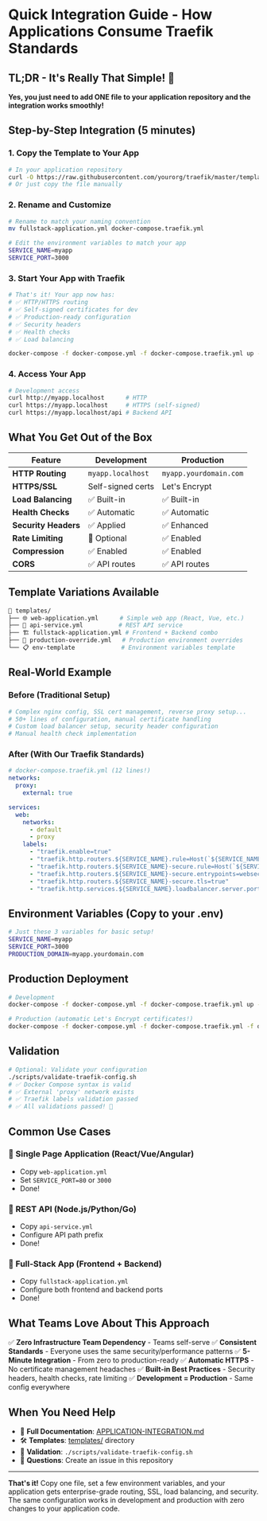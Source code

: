 # Quick Integration Guide - How Applications Consume Traefik Standards

## TL;DR - It's Really That Simple! 🚀

**Yes, you just need to add ONE file to your application repository and the integration works smoothly!**

## Step-by-Step Integration (5 minutes)

### 1. Copy the Template to Your App
```bash
# In your application repository
curl -O https://raw.githubusercontent.com/yourorg/traefik/master/templates/fullstack-application.yml
# Or just copy the file manually
```

### 2. Rename and Customize
```bash
# Rename to match your naming convention
mv fullstack-application.yml docker-compose.traefik.yml

# Edit the environment variables to match your app
SERVICE_NAME=myapp
SERVICE_PORT=3000
```

### 3. Start Your App with Traefik
```bash
# That's it! Your app now has:
# ✅ HTTP/HTTPS routing
# ✅ Self-signed certificates for dev
# ✅ Production-ready configuration
# ✅ Security headers
# ✅ Health checks
# ✅ Load balancing

docker-compose -f docker-compose.yml -f docker-compose.traefik.yml up -d
```

### 4. Access Your App
```bash
# Development access
curl http://myapp.localhost      # HTTP
curl https://myapp.localhost     # HTTPS (self-signed)
curl https://myapp.localhost/api # Backend API
```

## What You Get Out of the Box

| Feature | Development | Production |
|---------|-------------|------------|
| **HTTP Routing** | `myapp.localhost` | `myapp.yourdomain.com` |
| **HTTPS/SSL** | Self-signed certs | Let's Encrypt |
| **Load Balancing** | ✅ Built-in | ✅ Built-in |
| **Health Checks** | ✅ Automatic | ✅ Automatic |
| **Security Headers** | ✅ Applied | ✅ Enhanced |
| **Rate Limiting** | 🔶 Optional | ✅ Enabled |
| **Compression** | ✅ Enabled | ✅ Enabled |
| **CORS** | ✅ API routes | ✅ API routes |

## Template Variations Available

```bash
📁 templates/
├── 🌐 web-application.yml      # Simple web app (React, Vue, etc.)
├── 🔌 api-service.yml          # REST API service
├── 🏗️ fullstack-application.yml # Frontend + Backend combo
├── 🚀 production-override.yml   # Production environment overrides
└── 📋 env-template             # Environment variables template
```

## Real-World Example

### Before (Traditional Setup)
```yaml
# Complex nginx config, SSL cert management, reverse proxy setup...
# 50+ lines of configuration, manual certificate handling
# Custom load balancer setup, security header configuration
# Manual health check implementation
```

### After (With Our Traefik Standards)
```yaml
# docker-compose.traefik.yml (12 lines!)
networks:
  proxy:
    external: true

services:
  web:
    networks:
      - default
      - proxy
    labels:
      - "traefik.enable=true"
      - "traefik.http.routers.${SERVICE_NAME}.rule=Host(`${SERVICE_NAME}.localhost`)"
      - "traefik.http.routers.${SERVICE_NAME}-secure.rule=Host(`${SERVICE_NAME}.localhost`)"
      - "traefik.http.routers.${SERVICE_NAME}-secure.entrypoints=websecure"
      - "traefik.http.routers.${SERVICE_NAME}-secure.tls=true"
      - "traefik.http.services.${SERVICE_NAME}.loadbalancer.server.port=${SERVICE_PORT}"
```

## Environment Variables (Copy to your .env)
```bash
# Just these 3 variables for basic setup!
SERVICE_NAME=myapp
SERVICE_PORT=3000
PRODUCTION_DOMAIN=myapp.yourdomain.com
```

## Production Deployment
```bash
# Development
docker-compose -f docker-compose.yml -f docker-compose.traefik.yml up -d

# Production (automatic Let's Encrypt certificates!)
docker-compose -f docker-compose.yml -f docker-compose.traefik.yml -f docker-compose.prod.yml up -d
```

## Validation
```bash
# Optional: Validate your configuration
./scripts/validate-traefik-config.sh
# ✅ Docker Compose syntax is valid
# ✅ External 'proxy' network exists
# ✅ Traefik labels validation passed
# ✅ All validations passed! 🎉
```

## Common Use Cases

### 🎯 Single Page Application (React/Vue/Angular)
- Copy `web-application.yml`
- Set `SERVICE_PORT=80` or `3000`
- Done!

### 🎯 REST API (Node.js/Python/Go)
- Copy `api-service.yml`
- Configure API path prefix
- Done!

### 🎯 Full-Stack App (Frontend + Backend)
- Copy `fullstack-application.yml`
- Configure both frontend and backend ports
- Done!

## What Teams Love About This Approach

✅ **Zero Infrastructure Team Dependency** - Teams self-serve
✅ **Consistent Standards** - Everyone uses the same security/performance patterns
✅ **5-Minute Integration** - From zero to production-ready
✅ **Automatic HTTPS** - No certificate management headaches
✅ **Built-in Best Practices** - Security headers, health checks, rate limiting
✅ **Development = Production** - Same config everywhere

## When You Need Help

- 📖 **Full Documentation**: [APPLICATION-INTEGRATION.md](./APPLICATION-INTEGRATION.md)
- 🛠️ **Templates**: [templates/](./templates/) directory
- 🔧 **Validation**: `./scripts/validate-traefik-config.sh`
- 💬 **Questions**: Create an issue in this repository

---

**That's it!** Copy one file, set a few environment variables, and your application gets enterprise-grade routing, SSL, load balancing, and security. The same configuration works in development and production with zero changes to your application code.
